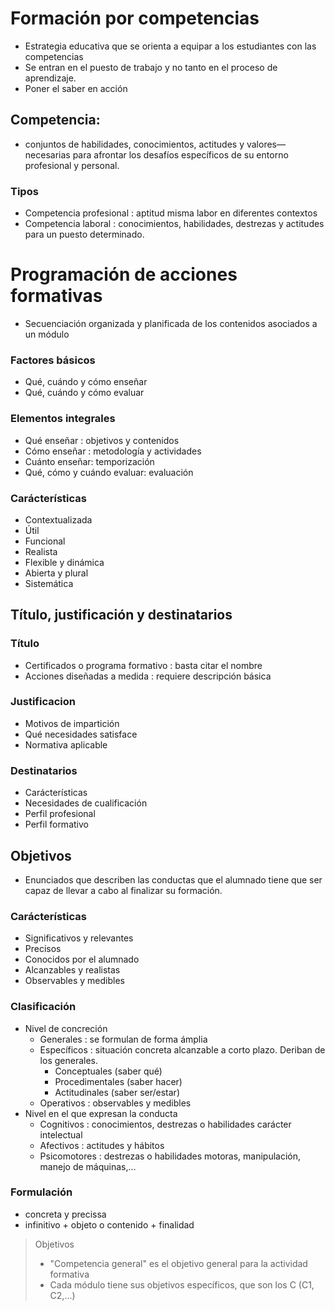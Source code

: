 # Formación por competencias

- Estrategia educativa que se orienta a equipar a los estudiantes con las competencias
- Se entran en el puesto de trabajo y no tanto en el proceso de aprendizaje.
- Poner el saber en acción

## Competencia:

- conjuntos de habilidades, conocimientos, actitudes y valores—necesarias para afrontar los desafíos específicos de su entorno profesional y personal.

### Tipos

- Competencia profesional   : aptitud misma labor en diferentes contextos
- Competencia laboral       : conocimientos, habilidades, destrezas y actitudes para un puesto determinado.

# Programación de acciones formativas

- Secuenciación organizada y planificada de los contenidos asociados a un módulo

### Factores básicos

- Qué, cuándo y cómo enseñar
- Qué, cuándo y cómo evaluar

### Elementos integrales

- Qué enseñar   : objetivos y contenidos
- Cómo enseñar  : metodología y actividades
- Cuánto enseñar: temporización
- Qué, cómo y cuándo evaluar: evaluación

### Carácterísticas

- Contextualizada
- Útil
- Funcional
- Realista
- Flexible y dinámica
- Abierta y plural
- Sistemática

## Título, justificación y destinatarios

### Título

- Certificados o programa formativo : basta citar el nombre
- Acciones diseñadas a medida       : requiere descripción básica

### Justificacion

- Motivos de impartición
- Qué necesidades satisface
- Normativa aplicable

### Destinatarios

- Carácterísticas
- Necesidades de cualificación
- Perfil profesional
- Perfil formativo


## Objetivos

- Enunciados que describen las conductas que el alumnado tiene que ser capaz de llevar a cabo al finalizar su formación.

### Carácterísticas

- Significativos y relevantes
- Precisos
- Conocidos por el alumnado
- Alcanzables y realistas
- Observables y medibles

### Clasificación

- Nivel de concreción
    - Generales     : se formulan de forma ámplia
    - Específicos   : situación concreta  alcanzable a corto plazo. Deriban de los generales.
        - Conceptuales      (saber qué)
        - Procedimentales   (saber hacer)
        - Actitudinales     (saber ser/estar)
    - Operativos    : observables y medibles
- Nivel en el que expresan la conducta
    - Cognitivos    : conocimientos, destrezas o habilidades carácter intelectual
    - Afectivos     : actitudes y hábitos
    - Psicomotores  : destrezas o habilidades motoras, manipulación, manejo de máquinas,...

### Formulación

 - concreta y precissa
 - infinitivo + objeto o contenido + finalidad

> Objetivos
>   - "Competencia general" es el objetivo general para la actividad formativa
>   - Cada módulo tiene sus objetivos específicos, que son los C (C1, C2,...)

